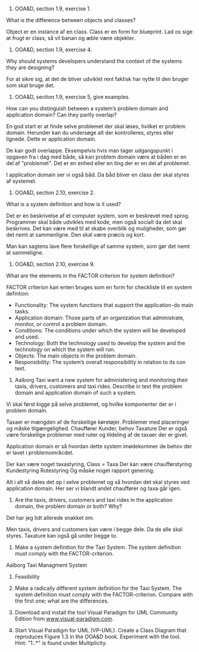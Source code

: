 
1. OOA&D, section 1.9, exercise 1.

What is the difference between objects and classes?

Object er en instance af en class.
Class er en form for blueprint. Lad os sige at frugt er class, så vil banan og æble være objekter.

1. OOA&D, section 1.9, exercise 4.

Why should systems developers understand the context of the systems they are designing?

For at sikre sig, at det de bliver udviklet rent faktisk har nytte til den bruger som skal bruge det.

1. OOA&D, section 1.9, exercise 5, give examples.

How can you distinguish between a system’s problem domain and application domain? Can they partly overlap?

En god start er at finde selve problemet der skal løses, hvilket er problem domain. Herunder kan du undersøge alt der kontrolleres, styres eller lignede. Dette er application domain.

De kan godt overlappe. Eksempelvis hvis man tager udgangspunkt i opgaven fra i dag med både, så kan problem domain være at båden er en del af "problemet". Det er en enhed eller en ting der er en del af problemet.

I application domain ser vi også båd. Da båd bliver en class der skal styres af systemet. 

1. OOA&D, section 2.10, exercise 2.

What is a system definition and how is it used?

Det er en beskrivelse af et computer system, som er beskrevet med sprog. Programmer skal både udvikles med kode, men også socialt da det skal beskrives. 
Det kan være med til at skabe overblik og muligheder, som gør det nemt at sammenligne. Den skal være præcis og kort. 

Man kan sagtens lave flere forskellige af samme system, som gør det nemt at sammeligne. 


1. OOA&D, section 2.10, exercise 9.

What are the elements in the FACTOR criterion for system definition?

FACTOR criterion kan enten bruges som en form for checkliste til en system defintion:

- Functionality: The system functions that support the application-do main tasks. 
- Application domain: Those parts of an organization that administrate, monitor, or control a problem domain. 
- Conditions: The conditions under which the system will be developed and used. 
- Technology: Both the technology used to develop the system and the technology on which the system will run. 
- Objects: The main objects in the problem domain. 
- Responsibility: The system’s overall responsibility in relation to its con text.


1. Aalborg Taxi want a new system for administering and monitoring their taxis, drivers, customers and taxi rides. Describe in text the problem domain and application domain of such a system.


Vi skal først kigge på selve problemet, og hvilke komponenter der er i problem domain.

Taxaer er mængden af de forskellige køretøjer. Problemer med placeringer og måske tilgængelighed.
Chauffører
Kunder, behov
Taxature
Der er også være forskellige problemer med ruter og tildeling af de taxaer der er givet.


Application domain er så hvordan dette system imødekommer de behov der er lavet i problemområcdet.

Der kan være noget taxastyring, Class = Taxa
Der kan være chaufførstyring
Kundestyring
Rutestyring
Og måske noget rapport genering.

Alt i alt så deles det op i selve problemet og så hvordan det skal styres ved application domain.
Her ser vi blandt andet chauffører og taxa går igen.

1. Are the taxis, drivers, customers and taxi rides in the application domain, the problem domain or both? Why?  

Det har jeg lidt allerede snakket om.

Men taxis, drivers and customers kan være i begge dele. Da de alle skal styres. Taxature kan også gå under begge to. 


1. Make a system definition for the Taxi System. The system definition must comply with the FACTOR-criterion.

Aalborg Taxi Managment System

1. Feasibility



3. Make a radically different system definition for the Taxi System. The system definition must comply with the FACTOR-criterion. Compare with the first one; what are the differences.  
    
10. Download and install the tool Visual Paradigm for UML Community Edition from www.visual-paradigm.com.
11. Start Visual Paradigm for UML (VP-UML). Create a Class Diagram that reproduces Figure 1.3 in the OOA&D book. Experiment with the tool.  
    Hint: "1..*" is found under Multiplicity.